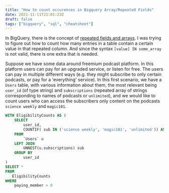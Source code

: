 ```yaml
---
title: "How to count occurences in Bigquery Array/Repeated Fields"
date: 2021-11-11T21:01:23Z
draft: false
tags: ["bigquery", "sql", "cheatsheet"]
---
```


In BigQuery, there is the concept of [repeated fields and arrays](https://medium.com/google-cloud/bigquery-explained-working-with-joins-nested-repeated-data-1941646ccb5b). I was trying to figure out how to count how many entries in a table contain a certain value in that repeated column. And since the syntax `[value] IN some_array` is not valid, there is one extra that is needed.


Suppose we have some data around freemium podcast platform. In this platform users can pay for an upgraded service, or listen for free. The users can pay in multiple different ways (e.g. they might subscribe to only certain podcasts, or pay for a 'everything' service). In this first scenario, we have a `Users` table, with various information about them, the most relevant being `user_id` (of type string) and `subscriptions` (repeated array of strings corresponding to names of podcasts or `unlimited`), and we would like to count users who can access the subscribers only content on the podcasts `science weekly` and `magic101`.

```sql
WITH EligibilityCounts AS (
    SELECT
        user_id,
        COUNTIF( sub IN ('science weekly', 'magic101', 'unlimited')) AS paying_member,
    FROM
        `Users` u
    LEFT JOIN 
        UNNEST(u.subscriptions) sub
    GROUP BY
        user_id
)
SELECT * 
FROM 
   EligibilityCounts
WHERE  
    paying_member > 0
```



